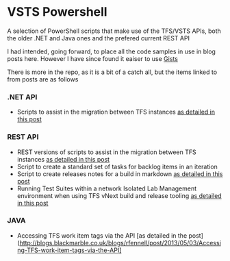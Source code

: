 # VSTS Powershell
A selection of PowerShell scripts that make use of the TFS/VSTS APIs, both the older .NET and Java ones and the prefered current REST API

I had intended, going forward, to place all the code samples in use in blog posts here. However I have since found it eaiser to use [Gists](https://gist.github.com/rfennell)

There is more in the repo, as it is a bit of a catch all, but the items linked to from posts are as follows

### .NET API
* Scripts to assist in the migration between TFS instances [as detailed in this post](https://www.microsoft.com/en-gb/developers/articles/week03aug14/migrating-a-tfs-tfvc-based-team-project-to-a-git-team-project/)

### REST API
* REST versions of scripts to assist in the migration between TFS instances [as detailed in this post](https://www.microsoft.com/en-gb/developers/articles/week03aug14/migrating-a-tfs-tfvc-based-team-project-to-a-git-team-project/)
* Script to create a standard set of tasks for backlog items in an iteration
* Script to create releases notes for a build in markdown [as detailed in this post](http://blogs.blackmarble.co.uk/blogs/rfennell/post/2016/03/01/A-vNext-build-task-and-PowerShell-script-to-generate-release-notes-as-part-of-TFS-vNext-build.aspx)
* Running Test Suites within a network Isolated Lab Management environment when using TFS vNext build and release tooling [as detailed in this post](http://blogs.blackmarble.co.uk/blogs/rfennell/post/2016/09/27/Running-Test-Suites-within-a-network-Isolated-Lab-Management-environment-when-using-TFS-vNext-build-and-release-tooling)

### JAVA
* Accessing TFS work item tags via the API [as detailed in the post](http://blogs.blackmarble.co.uk/blogs/rfennell/post/2013/05/03/Accessing-TFS-work-item-tags-via-the-API]
